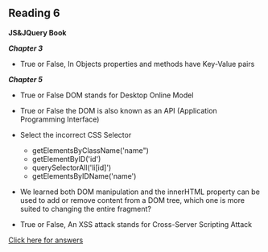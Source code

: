 ## Reading 6

**JS&JQuery Book**

***Chapter 3***  
- True or False, In Objects properties and methods have Key-Value pairs  


***Chapter 5***  
- True or False DOM stands for Desktop Online Model

- True or False the DOM is also known as an API (Application Programming Interface)

- Select the incorrect CSS Selector
  - getElementsByClassName('name")
  - getElementByID('id')
  - querySelectorAll('li\[id]')
  - getElementsByIDName('name')
  
-  We learned both DOM manipulation and the innerHTML property can be used to add or remove content from a DOM tree, which one is more suited to changing the entire fragment?

- True or False, An XSS attack stands for Cross-Server Scripting Attack









[Click here for answers](answers6.md)
